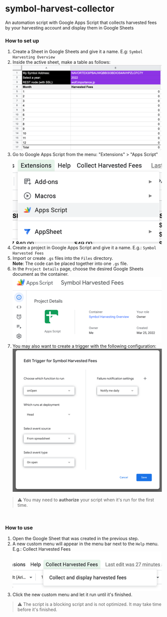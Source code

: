 # symbol-harvest-collector
An automation script with Google Apps Script that collects harvested fees by your harvesting account and display them in Google Sheets

### How to set up ###
1. Create a Sheet in Google Sheets and give it a name. E.g: `Symbol Harvesting Overview`  
2. Inside the active sheet, make a table as follows:  
    ![sheet](assets/sheet.png)
3. Go to Google Apps Script from the menu: "Extensions" > "Apps Script"  
   ![menu extensions](assets/menu_extensions.png)
4. Create a project in Google Apps Script and give it a name. E.g.: `Symbol Harvested Fees`  
5. Import or create `.gs` files into the `Files` directory.  
    **Note**: The code can be placed together into one `.gs` file.
6. In the `Project Details` page, choose the desired Google Sheets document as the container.  
   ![project details](assets/project_details.png)
7. You may also want to create a trigger with the following configuration:
   ![trigger](assets/trigger.png)

> ⚠️ You may need to **authorize** your script when it's run for the first time.


<br>

### How to use ###
1. Open the Google Sheet that was created in the previous step.
2. A new custom menu will appear in the menu bar next to the `Help` menu. E.g.: Collect Harvested Fees  
   ![custom menu](assets/custom_menu.png)
3. Click the new custom menu and let it run until it's finished.
> ⚠️ The script is a blocking script and is not optimized. It may take time before it's finished. 
